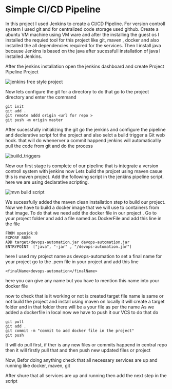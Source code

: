 # Simple CI/CD Pipeline

In this project I used Jenkins to create a CI/CD Pipeline. For version controll system I used git and for centralized code storage used github. Create a ubuntu VM machine using VM ware and after the installing the guest os I installed the requied tool for this project like git, maven , docker and also installed the all dependencies required for the services. Then I install java because Jenkins is based on the java after sucessfull installation of java I installed Jenkins.

After the jenkins installation open the jenkins dashboard and create Project Pipeline Project 

![jenkins free style project](https://github.com/KaranNawale02/Jenkins_Docker_Integration/assets/124289243/ad513de7-6d1e-434a-b715-bcdc8f49decd)

Now lets configure the git for a directory to do that go to the project directory and enter the command

    git init
    git add .
    git remote addd origin <url for repo >
    git push -m origin master

After sucessfully initializing the git go the jenkins and configure the pipeline and declerative script fot the project and also selct a build trigger a Git web hook. that will do whenerver a commit happend jenkins will automaticallly pull the code from git and do the process

![buiild_triggers](https://github.com/KaranNawale02/Jenkins_Docker_Integration/assets/124289243/4603f208-9856-4147-820e-ddee6bbb668d)

Now our first stage is complete of our pipeline that is integrate a version controll system with jenkins now Lets build the projcet using maven casue this is maven project.
Add the following script in the jenkins pipeline script. here we are using declarative scripting.

![mvn build script](https://github.com/KaranNawale02/Jenkins_Docker_Integration/assets/124289243/676e7e41-aeaa-4965-a681-fe7d9ac741e2)

We sucessfully added the maven clean installation step to build our project. Now we have to build a docker image that we will use to containers from that image.
To do that we need add the docker file in our project . Go to your project folder and add a file named as DockerFile and add this line in the file 

    FROM openjdk:8
    EXPOSE 8080
    ADD target/devops-automation.jar devops-automation.jar
    ENTRYPOINT  ["java", "-jar" , "/devops-automation.jar"]

here I used my project name as devops-automation to set a final name for your project go to the .pem file in your project and add this  line 

    <finalName>devops-automation</finalName>

here you can give any name but you have to mention this name into your docker file 

now to check that is it working or not is created target file name is same or not build the project and install using maven on locally it will create a target folder and in that folder there will be a your file as per the name 
As we added a dockerfile in local now we have to push it our VCS to do that do 

    git pull
    git add .
    git commit -m "commit to add docker file in the project"
    git push

It will do pull first, if ther is any new files or commits happend in central repo then it will firstly pull that and then push new updated files or project 

Now, Befor doing anything check that all necessary services are up and running like docker, maven, git 

After shure that all services are up and running then add the next step in the script 


